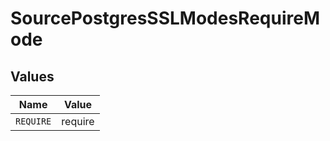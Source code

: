 # SourcePostgresSSLModesRequireMode


## Values

| Name      | Value     |
| --------- | --------- |
| `REQUIRE` | require   |